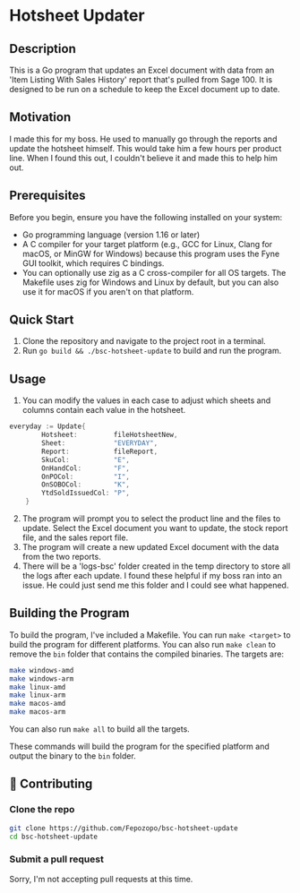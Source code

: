 # Hotsheet Updater

## Description

This is a Go program that updates an Excel document with data from an 'Item Listing With Sales History' report that's pulled from Sage 100. It is designed to be run on a schedule to keep the Excel document up to date.

## Motivation

I made this for my boss. He used to manually go through the reports and update the hotsheet himself. This would take him a few hours per product line. When I found this out, I couldn't believe it and made this to help him out.

## Prerequisites

Before you begin, ensure you have the following installed on your system:

- Go programming language (version 1.16 or later)
- A C compiler for your target platform (e.g., GCC for Linux, Clang for macOS, or MinGW for Windows) because this program uses the Fyne GUI toolkit, which requires C bindings.
- You can optionally use zig as a C cross-compiler for all OS targets. The Makefile uses zig for Windows and Linux by default, but you can also use it for macOS if you aren't on that platform.

## Quick Start

1. Clone the repository and navigate to the project root in a terminal.
2. Run `go build && ./bsc-hotsheet-update` to build and run the program.

## Usage

1. You can modify the values in each case to adjust which sheets and columns contain each value in the hotsheet.
``` go
everyday := Update{
		Hotsheet:         fileHotsheetNew,
		Sheet:            "EVERYDAY",
		Report:           fileReport,
		SkuCol:           "E",
		OnHandCol:        "F",
		OnPOCol:          "I",
		OnSOBOCol:        "K",
		YtdSoldIssuedCol: "P",
	}
```
2. The program will prompt you to select the product line and the files to update. Select the Excel document you want to update, the stock report file, and the sales report file.
3. The program will create a new updated Excel document with the data from the two reports.
4. There will be a 'logs-bsc' folder created in the temp directory to store all the logs after each update. I found these helpful if my boss ran into an issue. He could just send me this folder and I could see what happened.

## Building the Program

To build the program, I've included a Makefile. You can run `make <target>` to build the program for different platforms. You can also run `make clean` to remove the `bin` folder that contains the compiled binaries.
The targets are:
```bash
make windows-amd
make windows-arm
make linux-amd
make linux-arm
make macos-amd
make macos-arm
```
You can also run `make all` to build all the targets.

These commands will build the program for the specified platform and output the binary to the `bin` folder.

## 🤝 Contributing

### Clone the repo

```bash
git clone https://github.com/Fepozopo/bsc-hotsheet-update
cd bsc-hotsheet-update
```

### Submit a pull request

Sorry, I'm not accepting pull requests at this time.
